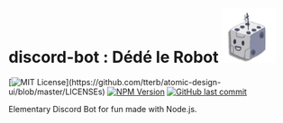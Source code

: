 # discord-bot : Dédé le Robot ![Dédé le Robot ](/bot_icon.png?raw=true)
[![MIT License](https://img.shields.io/apm/l/atomic-design-ui.svg?)](https://github.com/tterb/atomic-design-ui/blob/master/LICENSEs) [![NPM Version](https://img.shields.io/npm/v/npm.svg?style=flat)]() [![GitHub last commit](https://img.shields.io/github/last-commit/google/skia.svg?style=flat)]() 

Elementary Discord Bot for fun made with Node.js.


